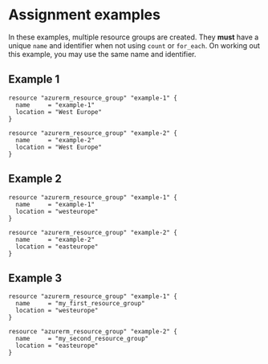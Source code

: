 # Assignment examples

In these examples, multiple resource groups are created. They **must** have a unique `name` and identifier when not using `count` or `for_each`.
On working out this example, you may use the same name and identifier.

## Example 1

```hcl
resource "azurerm_resource_group" "example-1" {
  name     = "example-1"
  location = "West Europe"
}

resource "azurerm_resource_group" "example-2" {
  name     = "example-2"
  location = "West Europe"
}
```

## Example 2

```hcl
resource "azurerm_resource_group" "example-1" {
  name     = "example-1"
  location = "westeurope"
}

resource "azurerm_resource_group" "example-2" {
  name     = "example-2"
  location = "easteurope"
}
```

## Example 3

```hcl
resource "azurerm_resource_group" "example-1" {
  name     = "my_first_resource_group"
  location = "westeurope"
}

resource "azurerm_resource_group" "example-2" {
  name     = "my_second_resource_group"
  location = "easteurope"
}
```
